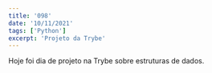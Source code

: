 ```yaml
---
title: '098'
date: '10/11/2021'
tags: ['Python']
excerpt: 'Projeto da Trybe'
---
```

Hoje foi dia de projeto na Trybe sobre estruturas de dados.
